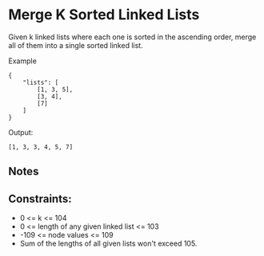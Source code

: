 # Merge K Sorted Linked Lists
Given k linked lists where each one is sorted in the ascending order, merge all of them into a single sorted linked list.

Example
```
{
    "lists": [
        [1, 3, 5],
        [3, 4],
        [7]
    ]
}
```
Output:
```
[1, 3, 3, 4, 5, 7]
```
## Notes
## Constraints:
- 0 <= k <= 104
- 0 <= length of any given linked list <= 103
- -109 <= node values <= 109
- Sum of the lengths of all given lists won't exceed 105.
